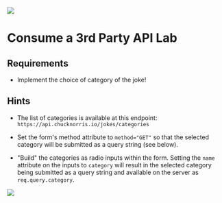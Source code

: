 <img src="https://i.imgur.com/294n16z.png">

# Consume a 3rd Party API Lab

## Requirements

- Implement the choice of category of the joke!

## Hints

- The list of categories is available at this endpoint:<br>`https://api.chucknorris.io/jokes/categories`

- Set the form's method attribute to `method="GET"` so that the selected category will be submitted as a query string (see below).

- "Build" the categories as radio inputs within the form. Setting the `name` attribute on the inputs to `category` will result in the selected category being submitted as a query string and available on the server as `req.query.category`.

<img src="https://i.imgur.com/nVr5KUi.png">
